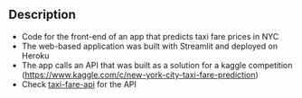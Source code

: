 
## Description
- Code for the front-end of an app that predicts taxi fare prices in NYC
- The web-based application was built with Streamlit and deployed on Heroku 
- The app calls an API that was built as a solution for a kaggle competition (https://www.kaggle.com/c/new-york-city-taxi-fare-prediction)
- Check [taxi-fare-api](https://github.com/rvo1994/taxi-fare-api) for the API
